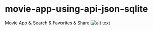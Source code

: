 # movie-app-using-api-json-sqlite
Movie App &amp; Search &amp; Favorites &amp; Share
![alt text](https://github.com/sinandonmez/movie-app-using-api-json-sqlite/Uygulama_Ekran_Gecisleri.png?raw=true)
